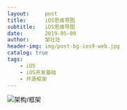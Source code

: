 ```yaml
---
layout:     post
title:      iOS思维导图
subtitle:   iOS思维导图
date:       2019-05-09
author:     邹壮壮
header-img: img/post-bg-ios9-web.jpg
catalog: true
tags:
    - iOS
    - iOS开发基础
    - 开源框架
---
```


![架构/框架](https://zou145688zhuang.github.io/img/ios_mind_mapp/mind_mapp_architecture.png "架构/框架")
